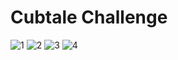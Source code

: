 # Cubtale Challenge

![1](https://user-images.githubusercontent.com/73463728/115893810-49b03600-a461-11eb-879f-d62bffc5c073.PNG)
![2](https://user-images.githubusercontent.com/73463728/115893826-4d43bd00-a461-11eb-909a-f94ee9fbe9fc.PNG)
![3](https://user-images.githubusercontent.com/73463728/115893831-4fa61700-a461-11eb-8c02-eb9c09622cc2.PNG)
![4](https://user-images.githubusercontent.com/73463728/115893848-516fda80-a461-11eb-84e3-e3fa5cd3c1e8.PNG)



